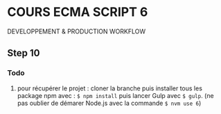 <!--
@Author: Nicolas Fazio <webmaster-fazio>
@Date:   01-09-2016
@Email:  contact@nicolasfazio.ch
@Last modified by:   webmaster-fazio
@Last modified time: 12-10-2016
-->

# COURS ECMA SCRIPT 6
  DEVELOPPEMENT &amp; PRODUCTION WORKFLOW

## Step 10

### Todo
 1. pour récupérer le projet : cloner la branche puis installer tous les package npm avec : `$ npm install` puis lancer Gulp avec `$ gulp`.
 (ne pas oublier de démarer Node.js avec la commande `$ nvm use 6`)
